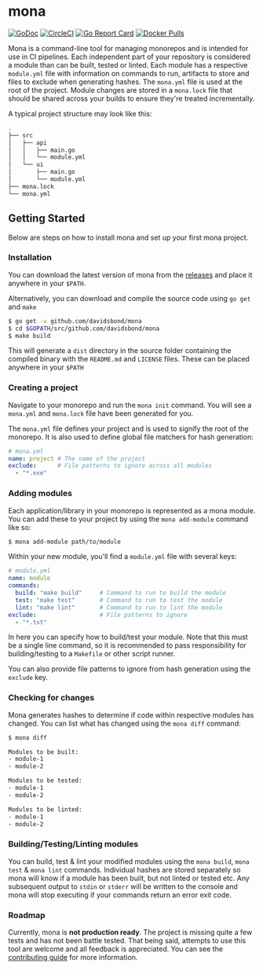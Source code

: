 # mona

[![GoDoc](https://godoc.org/github.com/davidsbond/mona?status.svg)](http://godoc.org/github.com/davidsbond/mona)
[![CircleCI](https://circleci.com/gh/davidsbond/mona/tree/master.svg?style=shield)](https://circleci.com/gh/davidsbond/mona/tree/master)
[![Go Report Card](https://goreportcard.com/badge/github.com/davidsbond/mona)](https://goreportcard.com/report/github.com/davidsbond/mona)
[![Docker Pulls](https://img.shields.io/docker/pulls/davidsbond/mona.svg)](https://hub.docker.com/r/davidsbond/mona)

Mona is a command-line tool for managing monorepos and is intended for use in CI pipelines. Each independent part of your repository is considered a module than can be built, tested or linted. Each module has a respective `module.yml` file with information on commands to run, artifacts to store and files to exclude when generating hashes. The `mona.yml` file is used at the root of the project. Module changes are stored in a `mona.lock` file that should be shared across your builds to ensure they're treated incrementally.

A typical project structure may look like this:

```bash
.
├── src
│   ├── api
│   │   ├── main.go
│   │   └── module.yml
│   └── ui
│       ├── main.go
│       └── module.yml
├── mona.lock
└── mona.yml

```

## Getting Started

Below are steps on how to install mona and set up your first mona project.

### Installation

You can download the latest version of mona from the [releases](https://github.com/davidsbond/mona/releases) and place it anywhere
in your `$PATH`.

Alternatively, you can download and compile the source code using `go get` and `make`

```bash
$ go get -u github.com/davidsbond/mona
$ cd $GOPATH/src/github.com/davidsbond/mona
$ make build
```

This will generate a `dist` directory in the source folder containing the compiled binary with the `README.md` and `LICENSE` files. These can be placed anywhere in your `$PATH`

### Creating a project

Navigate to your monorepo and run the `mona init` command. You will see a `mona.yml` and `mona.lock` file have been generated for you.

The `mona.yml` file defines your project and is used to signify the root of the monorepo. It is also used to define global file matchers for hash generation:

```yaml
# mona.yml
name: project # The name of the project
exclude:      # File patterns to ignore across all modules
  - "*.exe"
```

### Adding modules

Each application/library in your monorepo is represented as a mona module. You can add these to your project by using the `mona add-module` command like so:

```bash
$ mona add-module path/to/module
```

Within your new module, you'll find a `module.yml` file with several keys:

```yaml
# module.yml
name: module
commands:
  build: "make build"     # Command to run to build the module
  test: "make test"       # Command to run to test the module
  lint: "make lint"       # Command to run to lint the module
exclude:                  # File patterns to ignore
  - "*.txt"
```

In here you can specify how to build/test your module. Note that this must be a single line command, so it is recommended to pass responsibility for building/testing to a `Makefile` or other script runner.

You can also provide file patterns to ignore from hash generation using the `exclude` key.

### Checking for changes

Mona generates hashes to determine if code within respective modules has changed. You can list what has changed using the `mona diff` command:

```bash
$ mona diff

Modules to be built:
- module-1
- module-2

Modules to be tested:
- module-1
- module-2

Modules to be linted:
- module-1
- module-2
```

### Building/Testing/Linting modules

You can build, test & lint your modified modules using the `mona build`, `mona test` & `mona lint` commands. Individual hashes are stored separately so mona will know if a module has been built, but not linted or tested etc. Any subsequent output to `stdin` or `stderr` will be written to the console and mona will stop executing if your commands return an error exit code.

### Roadmap

Currently, mona is **not production ready**. The project is missing quite a few tests and has not been battle tested. That being said, attempts to use this tool are welcome and all feedback is appreciated. You can see the [contributing guide](CONTRIBUTING.md) for more information.
